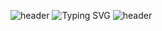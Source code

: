![header](https://capsule-render.vercel.app/api?type=waving&color=002c5f&height=90&animation=fadeIn&section=header)
![Typing SVG](https://readme-typing-svg.demolab.com?font=Carter+One&size=35&pause=1000&color=0050AC&background=FF080800&center=true&vCenter=true&width=1000&lines=Lock+%26+Lock+🔒&margin=none)
![header](https://capsule-render.vercel.app/api?type=waving&color=002c5f&height=90&animation=fadeIn&section=footer)
